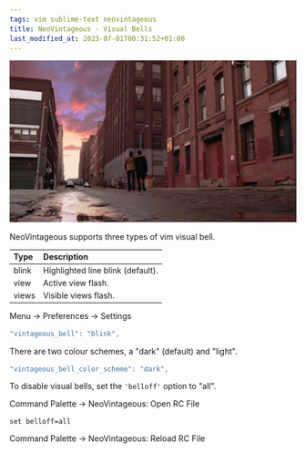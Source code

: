 ```yaml
---
tags: vim sublime-text neovintageous
title: NeoVintageous - Visual Bells
last_modified_at: 2023-07-01T00:31:52+01:00
---
```


![Vanilla Sky (2001)](/assets/vanilla-sky.webp)

NeoVintageous supports three types of vim visual bell.

Type | Description
:------ | :----------
blink | Highlighted line blink (default).
view  | Active view flash.
views | Visible views flash.

Menu → Preferences → Settings

```js
"vintageous_bell": "blink",
```

There are two colour schemes, a "dark" (default) and "light".

```js
"vintageous_bell_color_scheme": "dark",
```

To disable visual bells, set the `'belloff'` option to "all".

Command Palette → NeoVintageous: Open RC File

```vim
set belloff=all
```

Command Palette → NeoVintageous: Reload RC File
